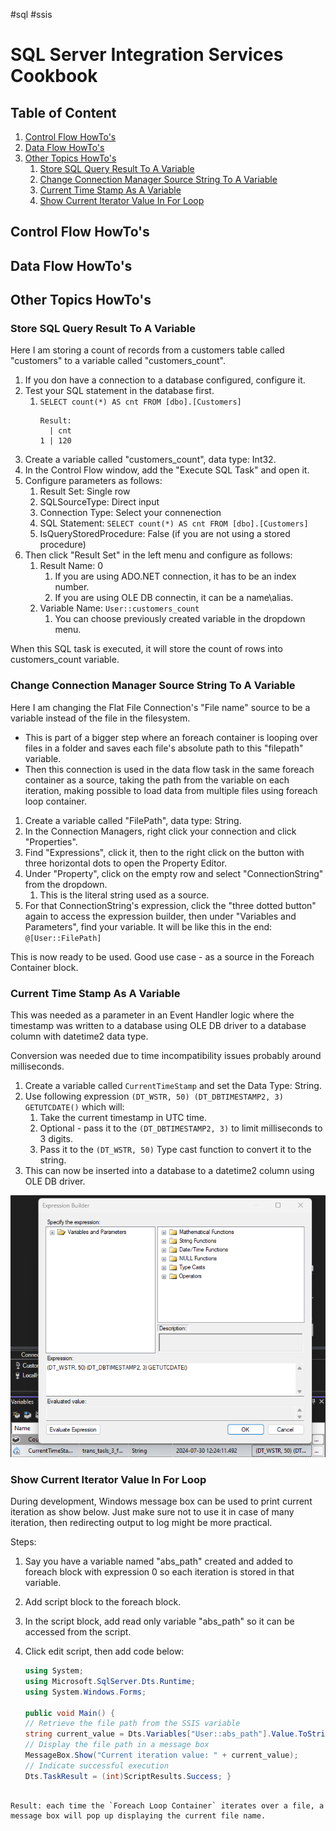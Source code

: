 #sql #ssis
# SQL Server Integration Services Cookbook

## Table of Content

1. [Control Flow HowTo's](#Control%20Flow%20HowTo's)
2. [Data Flow HowTo's](#Data%20Flow%20HowTo's)
3. [Other Topics HowTo's](#Other%20Topics%20HowTo's)
	1. [Store SQL Query Result To A Variable](#Store%20SQL%20Query%20Result%20To%20A%20Variable)
	2. [Change Connection Manager Source String To A Variable](#Change%20Connection%20Manager%20Source%20String%20To%20A%20Variable)
	3. [Current Time Stamp As A Variable](#Current%20Time%20Stamp%20As%20A%20Variable)
	4. [Show Current Iterator Value In For Loop](#Show%20Current%20Iterator%20Value%20In%20For%20Loop)



## Control Flow HowTo's

## Data Flow HowTo's

## Other Topics HowTo's
### Store SQL Query Result To A Variable
Here I am storing a count of records from a customers table called "customers" to a variable called "customers_count".

1. If you don have a connection to a database configured, configure it.
2. Test your SQL statement in the database first.
	1. `SELECT count(*) AS cnt FROM [dbo].[Customers]` 
	   ```text
	   Result:
	     | cnt
	   1 | 120
	   ```
3. Create a variable called "customers_count", data type: Int32.
4. In the Control Flow window, add the "Execute SQL Task" and open it.
5. Configure parameters as follows:
	1. Result Set: Single row
	2. SQLSourceType: Direct input
	3. Connection Type: Select your connenection
	4. SQL Statement: `SELECT count(*) AS cnt FROM [dbo].[Customers]` 
	5. IsQueryStoredProcedure: False (if you are not using a stored procedure)
6. Then click "Result Set" in the left menu and configure as follows:
	1. Result Name: 0 
		1. If you are using ADO.NET connection, it has to be an index number.
		2. If you are using OLE DB connectin, it can be a name\\alias.
	2. Variable Name: `User::customers_count`
		1. You can choose previously created variable in the dropdown menu.

When this SQL task is executed, it will store the count of rows into customers_count variable.


### Change Connection Manager Source String To A Variable
Here I am changing the Flat File Connection's "File name" source to be a variable instead of the file in the filesystem.
* This is part of a bigger step where an foreach container is looping over files in a folder and saves each file's absolute path to this "filepath" variable. 
* Then this connection is used in the data flow task in the same foreach container as a source, taking the path from the variable on each iteration, making possible to load data from multiple files using foreach loop container.

1. Create a variable called "FilePath", data type: String.
2. In the Connection Managers, right click your connection and click "Properties".
3. Find "Expressions", click it, then to the right click on the button with three horizontal dots to open the Property Editor.
4. Under "Property", click on the empty row and select "ConnectionString" from the dropdown.
	1. This is the literal string used as a source.
5. For that ConnectionString's expression, click the "three dotted button" again to access the expression builder, then under "Variables and Parameters", find your variable. It will be like this in the end: `@[User::FilePath]`


This is now ready to be used. Good use case - as a source in the Foreach Container block.


### Current Time Stamp As A Variable

This was needed as a parameter in an Event Handler logic where the timestamp was written to a database using OLE DB driver to a database column with datetime2 data type.

Conversion was needed due to time incompatibility issues probably around milliseconds.

1. Create a variable called `CurrentTimeStamp` and set the Data Type: String.
2. Use following expression `(DT_WSTR, 50) (DT_DBTIMESTAMP2, 3) GETUTCDATE()` which will:
	1. Take the current timestamp in UTC time.
	2. Optional - pass it to the `(DT_DBTIMESTAMP2, 3)` to limit milliseconds to 3 digits.
	3. Pass it to the `(DT_WSTR, 50)` Type cast function to convert it to the string.
3. This can now be inserted into a database to a datetime2 column using OLE DB driver.

![](databases/assets/Pasted%20image%2020240730143053.png)


### Show Current Iterator Value In For Loop

During development, Windows message box can be used to print current iteration as show below. Just make sure not to use it in case of many iteration, then redirecting output to log might be more practical.

Steps:
1. Say you have a variable named "abs_path" created and added to foreach block with expression 0 so each iteration is stored in that variable.
2. Add script block to the foreach block.
3. In the script block, add read only variable "abs_path" so it can be accessed from the script.
4. Click edit script, then add code below:
   
   ```csharp
   using System; 
   using Microsoft.SqlServer.Dts.Runtime; 
   using System.Windows.Forms; 
   
   public void Main() { 
   // Retrieve the file path from the SSIS variable 
   string current_value = Dts.Variables["User::abs_path"].Value.ToString(); 
   // Display the file path in a message box 
   MessageBox.Show("Current iteration value: " + current_value); 
   // Indicate successful execution 
   Dts.TaskResult = (int)ScriptResults.Success; }
```

Result: each time the `Foreach Loop Container` iterates over a file, a message box will pop up displaying the current file name.
